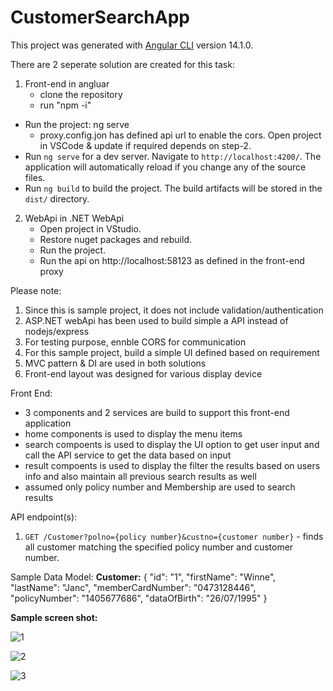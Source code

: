 # CustomerSearchApp
This project was generated with [Angular CLI](https://github.com/angular/angular-cli) version 14.1.0.


There are 2 seperate solution are created for this task:

  1. Front-end in  angluar
	 * clone the  repository
	 * run "npm -i"
   * Run the project: ng serve
	 * proxy.config.jon has defined api url to enable the cors.  Open project in VSCode & update if required depends on step-2.
   * Run `ng serve` for a dev server. Navigate to `http://localhost:4200/`. The application will automatically reload if you change any of the source files.
   * Run `ng build` to build the project. The build artifacts will be stored in the `dist/` directory.

 2. WebApi in .NET WebApi 
     * Open project in VStudio.
     * Restore nuget packages and rebuild.
     * Run the project. 
     * Run the api on http://localhost:58123 as defined in the  front-end proxy

Please note: 
  1. Since this is sample project,  it does not include validation/authentication 
  2. ASP.NET webApi has been used to build simple a API instead of nodejs/express
  3. For testing purpose, ennble CORS  for communication
  4. For this sample project, build a simple UI defined based on requirement
  5. MVC pattern & DI are used in both solutions
  5. Front-end layout was designed for various display device
 

Front End:
  * 3 components  and 2 services are build to support this front-end application
  * home components is used to display the menu items
  * search compoents is used to display the UI option to get user input and call the API service to get the data based on input
  * result compoents is used to display the filter the results based on users info and also maintain all previous search results as well
  * assumed only policy number and Membership are used to search results 


API endpoint(s):

1. `GET /Customer?polno={policy number}&custno={customer number}` - finds all customer matching the specified policy number and customer number.

Sample Data Model:
**Customer:**
{
  "id": "1",
  "firstName": "Winne",
  "lastName": "Janc",
  "memberCardNumber": "0473128446",
  "policyNumber": "1405677686",
  "dataOfBirth": "26/07/1995"
}

**Sample screen shot:**

![1](https://user-images.githubusercontent.com/20756731/180946087-68d811a5-4d17-46c1-991a-9184579304ae.png)

![2](https://user-images.githubusercontent.com/20756731/180946372-feb924bc-75fb-440f-9dad-09d24b986569.png)

![3](https://user-images.githubusercontent.com/20756731/180946406-792313f4-c7b1-4520-90ab-8e34a9547b9f.png)

